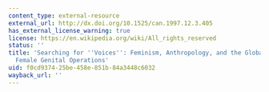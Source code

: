 ```yaml
---
content_type: external-resource
external_url: http://dx.doi.org/10.1525/can.1997.12.3.405
has_external_license_warning: true
license: https://en.wikipedia.org/wiki/All_rights_reserved
status: ''
title: 'Searching for ''Voices'': Feminism, Anthropology, and the Global Debate over
  Female Genital Operations'
uid: f0cd9374-25be-458e-851b-84a3448c6032
wayback_url: ''
---
```

